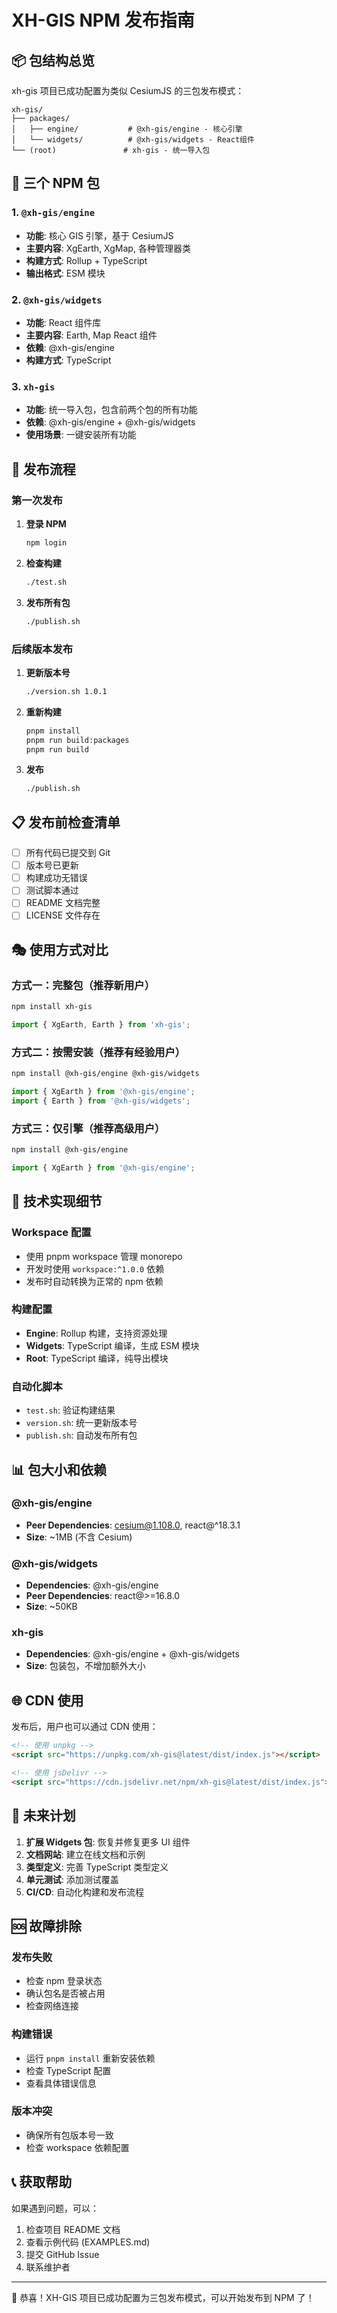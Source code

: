# XH-GIS NPM 发布指南

## 📦 包结构总览

xh-gis 项目已成功配置为类似 CesiumJS 的三包发布模式：

```
xh-gis/
├── packages/
│   ├── engine/           # @xh-gis/engine - 核心引擎
│   └── widgets/          # @xh-gis/widgets - React组件
└── (root)               # xh-gis - 统一导入包
```

## 🎯 三个 NPM 包

### 1. `@xh-gis/engine`
- **功能**: 核心 GIS 引擎，基于 CesiumJS
- **主要内容**: XgEarth, XgMap, 各种管理器类
- **构建方式**: Rollup + TypeScript
- **输出格式**: ESM 模块

### 2. `@xh-gis/widgets`  
- **功能**: React 组件库
- **主要内容**: Earth, Map React 组件
- **依赖**: @xh-gis/engine
- **构建方式**: TypeScript

### 3. `xh-gis`
- **功能**: 统一导入包，包含前两个包的所有功能
- **依赖**: @xh-gis/engine + @xh-gis/widgets
- **使用场景**: 一键安装所有功能

## 🚀 发布流程

### 第一次发布

1. **登录 NPM**
   ```bash
   npm login
   ```

2. **检查构建**
   ```bash
   ./test.sh
   ```

3. **发布所有包**
   ```bash
   ./publish.sh
   ```

### 后续版本发布

1. **更新版本号**
   ```bash
   ./version.sh 1.0.1
   ```

2. **重新构建**
   ```bash
   pnpm install
   pnpm run build:packages
   pnpm run build
   ```

3. **发布**
   ```bash
   ./publish.sh
   ```

## 📋 发布前检查清单

- [ ] 所有代码已提交到 Git
- [ ] 版本号已更新
- [ ] 构建成功无错误
- [ ] 测试脚本通过
- [ ] README 文档完整
- [ ] LICENSE 文件存在

## 🎭 使用方式对比

### 方式一：完整包（推荐新用户）
```bash
npm install xh-gis
```
```typescript
import { XgEarth, Earth } from 'xh-gis';
```

### 方式二：按需安装（推荐有经验用户）
```bash
npm install @xh-gis/engine @xh-gis/widgets
```
```typescript
import { XgEarth } from '@xh-gis/engine';
import { Earth } from '@xh-gis/widgets';
```

### 方式三：仅引擎（推荐高级用户）
```bash
npm install @xh-gis/engine
```
```typescript
import { XgEarth } from '@xh-gis/engine';
```

## 🔧 技术实现细节

### Workspace 配置
- 使用 pnpm workspace 管理 monorepo
- 开发时使用 `workspace:^1.0.0` 依赖
- 发布时自动转换为正常的 npm 依赖

### 构建配置
- **Engine**: Rollup 构建，支持资源处理
- **Widgets**: TypeScript 编译，生成 ESM 模块
- **Root**: TypeScript 编译，纯导出模块

### 自动化脚本
- `test.sh`: 验证构建结果
- `version.sh`: 统一更新版本号
- `publish.sh`: 自动发布所有包

## 📊 包大小和依赖

### @xh-gis/engine
- **Peer Dependencies**: cesium@1.108.0, react@^18.3.1
- **Size**: ~1MB (不含 Cesium)

### @xh-gis/widgets
- **Dependencies**: @xh-gis/engine
- **Peer Dependencies**: react@>=16.8.0
- **Size**: ~50KB

### xh-gis
- **Dependencies**: @xh-gis/engine + @xh-gis/widgets
- **Size**: 包装包，不增加额外大小

## 🌐 CDN 使用

发布后，用户也可以通过 CDN 使用：

```html
<!-- 使用 unpkg -->
<script src="https://unpkg.com/xh-gis@latest/dist/index.js"></script>

<!-- 使用 jsDelivr -->
<script src="https://cdn.jsdelivr.net/npm/xh-gis@latest/dist/index.js"></script>
```

## 🔮 未来计划

1. **扩展 Widgets 包**: 恢复并修复更多 UI 组件
2. **文档网站**: 建立在线文档和示例
3. **类型定义**: 完善 TypeScript 类型定义
4. **单元测试**: 添加测试覆盖
5. **CI/CD**: 自动化构建和发布流程

## 🆘 故障排除

### 发布失败
- 检查 npm 登录状态
- 确认包名是否被占用
- 检查网络连接

### 构建错误
- 运行 `pnpm install` 重新安装依赖
- 检查 TypeScript 配置
- 查看具体错误信息

### 版本冲突
- 确保所有包版本号一致
- 检查 workspace 依赖配置

## 📞 获取帮助

如果遇到问题，可以：
1. 检查项目 README 文档
2. 查看示例代码 (EXAMPLES.md)
3. 提交 GitHub Issue
4. 联系维护者

---

🎉 恭喜！XH-GIS 项目已成功配置为三包发布模式，可以开始发布到 NPM 了！